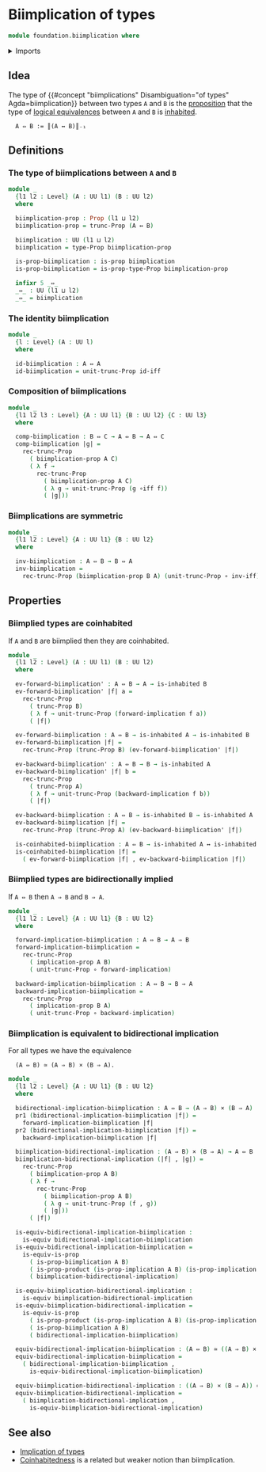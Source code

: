 # Biimplication of types

```agda
module foundation.biimplication where
```

<details><summary>Imports</summary>

```agda
open import foundation.decidable-types
open import foundation.dependent-pair-types
open import foundation.implication
open import foundation.inhabited-types
open import foundation.logical-equivalences
open import foundation.propositional-truncations
open import foundation.universe-levels

open import foundation-core.cartesian-product-types
open import foundation-core.coproduct-types
open import foundation-core.decidable-propositions
open import foundation-core.empty-types
open import foundation-core.equivalences
open import foundation-core.function-types
open import foundation-core.propositions
```

</details>

## Idea

The type of
{{#concept "biimplications" Disambiguation="of types" Agda=biimplication}}
between two types `A` and `B` is the
[proposition](foundation-core.propositions.md) that the type of
[logical equivalences](foundation.logical-equivalences.md) between `A` and `B`
is [inhabited](foundation.inhabited-types.md).

```text
  A ⇔ B := ║(A ↔ B)║₋₁
```

## Definitions

### The type of biimplications between `A` and `B`

```agda
module _
  {l1 l2 : Level} (A : UU l1) (B : UU l2)
  where

  biimplication-prop : Prop (l1 ⊔ l2)
  biimplication-prop = trunc-Prop (A ↔ B)

  biimplication : UU (l1 ⊔ l2)
  biimplication = type-Prop biimplication-prop

  is-prop-biimplication : is-prop biimplication
  is-prop-biimplication = is-prop-type-Prop biimplication-prop

  infixr 5 _⇔_
  _⇔_ : UU (l1 ⊔ l2)
  _⇔_ = biimplication
```

### The identity biimplication

```agda
module _
  {l : Level} (A : UU l)
  where

  id-biimplication : A ⇔ A
  id-biimplication = unit-trunc-Prop id-iff
```

### Composition of biimplications

```agda
module _
  {l1 l2 l3 : Level} {A : UU l1} {B : UU l2} {C : UU l3}
  where

  comp-biimplication : B ⇔ C → A ⇔ B → A ⇔ C
  comp-biimplication |g| =
    rec-trunc-Prop
      ( biimplication-prop A C)
      ( λ f →
        rec-trunc-Prop
          ( biimplication-prop A C)
          ( λ g → unit-trunc-Prop (g ∘iff f))
          ( |g|))
```

### Biimplications are symmetric

```agda
module _
  {l1 l2 : Level} {A : UU l1} {B : UU l2}
  where

  inv-biimplication : A ⇔ B → B ⇔ A
  inv-biimplication =
    rec-trunc-Prop (biimplication-prop B A) (unit-trunc-Prop ∘ inv-iff)
```

## Properties

### Biimplied types are coinhabited

If `A` and `B` are biimplied then they are coinhabited.

```agda
module _
  {l1 l2 : Level} (A : UU l1) (B : UU l2)
  where

  ev-forward-biimplication' : A ⇔ B → A → is-inhabited B
  ev-forward-biimplication' |f| a =
    rec-trunc-Prop
      ( trunc-Prop B)
      ( λ f → unit-trunc-Prop (forward-implication f a))
      ( |f|)

  ev-forward-biimplication : A ⇔ B → is-inhabited A → is-inhabited B
  ev-forward-biimplication |f| =
    rec-trunc-Prop (trunc-Prop B) (ev-forward-biimplication' |f|)

  ev-backward-biimplication' : A ⇔ B → B → is-inhabited A
  ev-backward-biimplication' |f| b =
    rec-trunc-Prop
      ( trunc-Prop A)
      ( λ f → unit-trunc-Prop (backward-implication f b))
      ( |f|)

  ev-backward-biimplication : A ⇔ B → is-inhabited B → is-inhabited A
  ev-backward-biimplication |f| =
    rec-trunc-Prop (trunc-Prop A) (ev-backward-biimplication' |f|)

  is-coinhabited-biimplication : A ⇔ B → is-inhabited A ↔ is-inhabited B
  is-coinhabited-biimplication |f| =
    ( ev-forward-biimplication |f| , ev-backward-biimplication |f|)
```

### Biimplied types are bidirectionally implied

If `A ⇔ B` then `A ⇒ B` and `B ⇒ A`.

```agda
module _
  {l1 l2 : Level} {A : UU l1} {B : UU l2}
  where

  forward-implication-biimplication : A ⇔ B → A ⇒ B
  forward-implication-biimplication =
    rec-trunc-Prop
      ( implication-prop A B)
      ( unit-trunc-Prop ∘ forward-implication)

  backward-implication-biimplication : A ⇔ B → B ⇒ A
  backward-implication-biimplication =
    rec-trunc-Prop
      ( implication-prop B A)
      ( unit-trunc-Prop ∘ backward-implication)
```

### Biimplication is equivalent to bidirectional implication

For all types we have the equivalence

```text
  (A ⇔ B) ≃ (A ⇒ B) × (B ⇒ A).
```

```agda
module _
  {l1 l2 : Level} {A : UU l1} {B : UU l2}
  where

  bidirectional-implication-biimplication : A ⇔ B → (A ⇒ B) × (B ⇒ A)
  pr1 (bidirectional-implication-biimplication |f|) =
    forward-implication-biimplication |f|
  pr2 (bidirectional-implication-biimplication |f|) =
    backward-implication-biimplication |f|

  biimplication-bidirectional-implication : (A ⇒ B) × (B ⇒ A) → A ⇔ B
  biimplication-bidirectional-implication (|f| , |g|) =
    rec-trunc-Prop
      ( biimplication-prop A B)
      ( λ f →
        rec-trunc-Prop
          ( biimplication-prop A B)
          ( λ g → unit-trunc-Prop (f , g))
          ( |g|))
      ( |f|)

  is-equiv-bidirectional-implication-biimplication :
    is-equiv bidirectional-implication-biimplication
  is-equiv-bidirectional-implication-biimplication =
    is-equiv-is-prop
      ( is-prop-biimplication A B)
      ( is-prop-product (is-prop-implication A B) (is-prop-implication B A))
      ( biimplication-bidirectional-implication)

  is-equiv-biimplication-bidirectional-implication :
    is-equiv biimplication-bidirectional-implication
  is-equiv-biimplication-bidirectional-implication =
    is-equiv-is-prop
      ( is-prop-product (is-prop-implication A B) (is-prop-implication B A))
      ( is-prop-biimplication A B)
      ( bidirectional-implication-biimplication)

  equiv-bidirectional-implication-biimplication : (A ⇔ B) ≃ ((A ⇒ B) × (B ⇒ A))
  equiv-bidirectional-implication-biimplication =
    ( bidirectional-implication-biimplication ,
      is-equiv-bidirectional-implication-biimplication)

  equiv-biimplication-bidirectional-implication : ((A ⇒ B) × (B ⇒ A)) ≃ (A ⇔ B)
  equiv-biimplication-bidirectional-implication =
    ( biimplication-bidirectional-implication ,
      is-equiv-biimplication-bidirectional-implication)
```

## See also

- [Implication of types](foundation.implication.md)
- [Coinhabitedness](foundation.coinhabited-types.md) is a related but weaker
  notion than biimplication.
